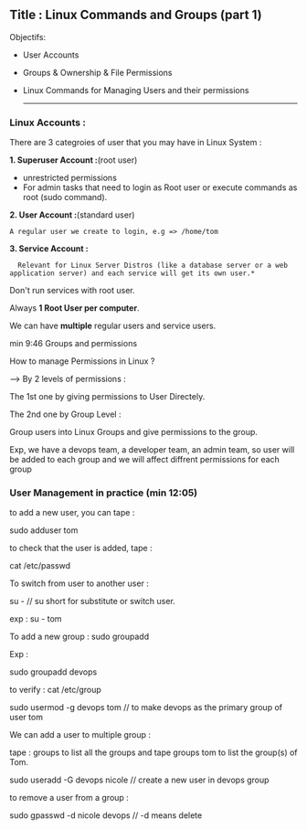 ## Title : Linux Commands and Groups (part 1)

Objectifs:
- User Accounts
- Groups & Ownership & File Permissions
- Linux Commands for Managing Users and their permissions

  <hr>
  
### Linux Accounts :

There are 3 categroies of user that you may have in Linux System : 

  **1. Superuser Account :**(root user)
  
   - unrestricted permissions
   - For admin tasks that need to login as Root user or execute commands as root (sudo command).

   **2. User Account :**(standard user)
   
    A regular user we create to login, e.g => /home/tom

   **3. Service Account :**

      Relevant for Linux Server Distros (like a database server or a web application server) and each service will get its own user.*

 Don't run services with root user. 

 Always **1 Root User per computer**.

 We can have **multiple** regular users and service users.

 min 9:46 Groups and permissions

How to manage Permissions in Linux ?

--> By 2 levels of permissions :

The 1st one by giving permissions to User Directely.

The 2nd one by Group Level : 

Group users into Linux Groups and give permissions to the group.

Exp, we have a devops team, a developer team, an admin team, so user will be added to each group and we will affect diffrent permissions for each group 

### User Management in practice (min 12:05)

to add a new user, you can tape :

sudo adduser tom

to check that the user is added, tape :

cat /etc/passwd

To switch from user to another user : 

su - <username>  // su short for substitute or switch user.

exp : su - tom

To add a new group : sudo groupadd <groupname> 

Exp :

sudo groupadd devops

to verify : cat /etc/group

sudo usermod -g devops tom  // to make devops as the primary group of user tom

We can add a user to multiple group :

tape : groups to list all the groups and tape groups tom to list the group(s) of Tom.

sudo useradd -G devops nicole  // create a new user in devops group

to remove a user from a group : 

sudo gpasswd -d nicole devops  // -d means delete 





 
      
